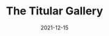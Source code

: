 ---
title : "The Titular Gallery"
description : "Welcome to the art part of the art gallery of code art. Art. "
date : "2021-12-15"
---